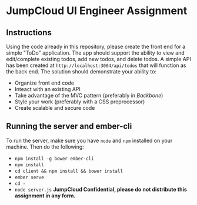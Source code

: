 # JumpCloud UI Engineer Assignment

## Instructions
Using the code already in this repository, please create the front end for a simple "ToDo" application. The app should support the ability to view and edit/complete existing todos, add new todos, and delete todos. A simple API has been created at `http://localhost:3004/api/todos` that will function as the back end. The solution should demonstrate your ability to:
- Organize front end code
- Inteact with an existing API
- Take advantage of the MVC pattern (preferably in _Backbone_)
- Style your work (preferably with a CSS preprocessor)
- Create scalable and secure code

## Running the server and ember-cli
To run the server, make sure you have `node` and `npm` installed on your machine. Then do the following:

* `npm install -g bower ember-cli`
* `npm install`
* `cd client && npm install && bower install`
* `ember serve`
* `cd -`
* `node server.js`
**JumpCloud Confidential, please do not distribute this assignment in any form.**
